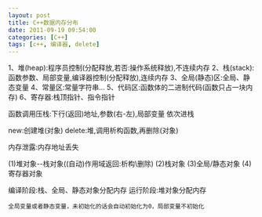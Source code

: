 ```yaml
---
layout: post
title: C++数据内存分布
date: 2011-09-19 09:54:00
categories: [C++]
tags: [c++, 编译器, delete]
---
```

1、堆(heap):程序员控制(分配释放,若否:操作系统释放),不连续内存
2、栈(stack):函数参数、局部变量,编译器控制(分配释放),连续内存
3、全局(静态)区:全局、静态变量
4、常量区:常量字符串...
5、代码区:函数体的二进制代码(函数只占一块内存)
6、寄存器:栈顶指针、指令指针


函数调用压栈:下行(返回)地址,参数(右-左),局部变量 依次进栈

new:创建堆(对象)
delete:堆,调用析构函数,再删除(对象)

内存泄露:内存地址丢失

(1)堆对象--栈对象((自动)作用域返回:析构\删除)
(2)栈对象
(3)全局/静态对象
(4)寄存器对象






编译阶段:栈、全局、静态对象分配内存
运行阶段:堆对象分配内存



	全局变量或者静态变量，未初始化的话会自动初始化为0，局部变量不初始化




